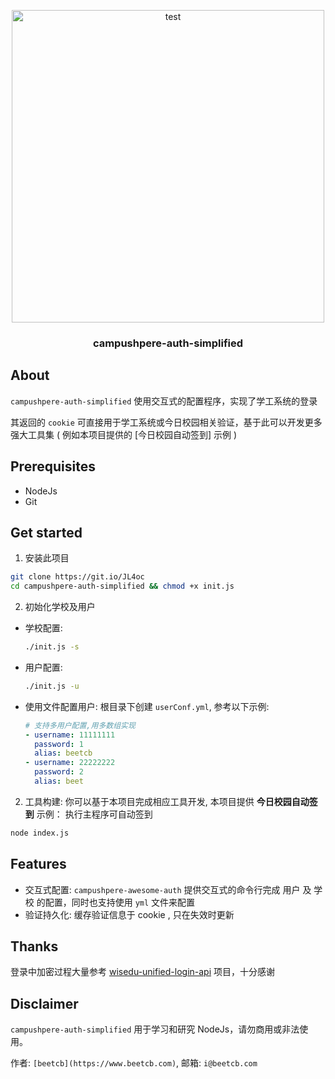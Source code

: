 <p align="center">
  <a href="https://github.com/beetcb/campushpere-auth-simplified">
    <img src="https://i.imgur.com/2WfMtXq.gif" alt="test" width="500">
  </a>

  <h3 align="center">campushpere-auth-simplified</h3>
</p>


## About

`campushpere-auth-simplified` 使用交互式的配置程序，实现了学工系统的登录

其返回的 `cookie` 可直接用于学工系统或今日校园相关验证，基于此可以开发更多强大工具集 ( 例如本项目提供的 [今日校园自动签到] 示例 )

## Prerequisites

- NodeJs
- Git

## Get started

1. 安装此项目

```sh
git clone https://git.io/JL4oc
cd campushpere-auth-simplified && chmod +x init.js
```

2. 初始化学校及用户

- 学校配置:

  ```sh
  ./init.js -s
  ```

- 用户配置:

  ```sh
  ./init.js -u

  ```

- 使用文件配置用户: 根目录下创建 `userConf.yml`, 参考以下示例:

  ```yml
  # 支持多用户配置,用多数组实现
  - username: 11111111
    password: 1
    alias: beetcb
  - username: 22222222
    password: 2
    alias: beet
  ```

2. 工具构建:
   你可以基于本项目完成相应工具开发, 本项目提供 **今日校园自动签到** 示例：
   执行主程序可自动签到

```sh
node index.js
```

## Features

- 交互式配置: `campushpere-awesome-auth` 提供交互式的命令行完成 用户 及 学校 的配置，同时也支持使用 `yml` 文件来配置
- 验证持久化: 缓存验证信息于 cookie , 只在失效时更新

## Thanks

登录中加密过程大量参考 [wisedu-unified-login-api](https://github.com/ZimoLoveShuang/wisedu-unified-login-api) 项目，十分感谢

## Disclaimer

`campushpere-auth-simplified` 用于学习和研究 NodeJs，请勿商用或非法使用。

作者: `[beetcb](https://www.beetcb.com)`, 邮箱: `i@beetcb.com`
